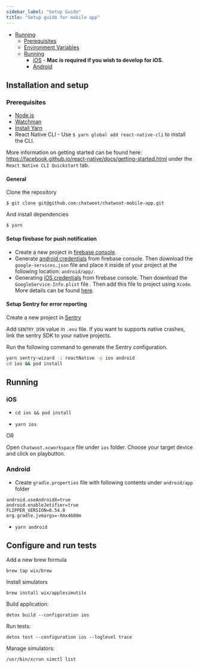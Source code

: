 ```yaml
---
sidebar_label: "Setup Guide"
title: "Setup guide for mobile app"
---
```


- [Running](#running)
  - [Prerequisites](#prerequisites)
  - [Environment Variables](#environment-variables)
  - [Running](#running-1)
    - [iOS](#ios) - **Mac is required if you wish to develop for iOS.**
    - [Android](#android)

## Installation and setup

### Prerequisites

- [Node.js](https://nodejs.org/en/download/)
- [Watchman](https://facebook.github.io/watchman/docs/install.html)
- [Install Yarn](https://yarnpkg.com/en/docs/install)
- React Native CLI - Use `$ yarn global add react-native-cli` to install the CLI.

More information on getting started can be found here: https://facebook.github.io/react-native/docs/getting-started.html under the `React Native CLI Quickstart` tab.

#### General

Clone the repository

`$ git clone git@github.com:chatwoot/chatwoot-mobile-app.git`

And install dependencies

`$ yarn`

#### Setup firebase for push notification

- Create a new project in [firebase console](https://console.firebase.google.com/).
- Generate [android credentials](https://rnfirebase.io/#generating-android-credentials) from firebase console. Then download the `google-services.json` file and place it inside of your project at the following location: `android/app/`.
- Generating [iOS credentials](https://rnfirebase.io/#generating-ios-credentials) from firebase console. Then download the `GoogleService-Info.plist` file . Then add this file to project using `Xcode`. More details can be found [here](https://rnfirebase.io/#3-ios-setup).

#### Setup Sentry for error reporting

Create a new project in [Sentry](https://sentry.io/for/react-native/)

Add `SENTRY_DSN` value in `.env` file. If you want to supports native crashes, link the sentry SDK to your native projects.

Run the following command to generate the Sentry configuration.

```bash
yarn sentry-wizard -i reactNative -p ios android
cd ios && pod install
```

## Running

### iOS

- `cd ios && pod install`

- `yarn ios`

OR

Open `Chatwoot.xcworkspace` file under `ios` folder. Choose your target device and click on playbutton.

### Android

- Create `gradle.properties` file with following contents under `android/app` folder

```
android.useAndroidX=true
android.enableJetifier=true
FLIPPER_VERSION=0.54.0
org.gradle.jvmargs=-Xmx4608m
```

- `yarn android`

## Configure and run tests

Add a new brew formula

```
brew tap wix/brew
```

Install simulators

```
brew install wix/applesimutils
```

Build application:

```
detox build --configuration ios
```

Run tests:

```
detox test --configuration ios --loglevel trace
```

Manage simulators:

```
/usr/bin/xcrun simctl list
```
